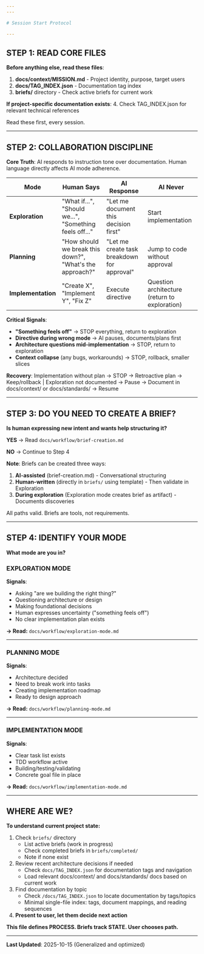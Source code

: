 ```yaml
---
---

# Session Start Protocol

---
```


## STEP 1: READ CORE FILES

**Before anything else, read these files**:
1. **docs/context/MISSION.md** - Project identity, purpose, target users
2. **docs/TAG_INDEX.json** - Documentation tag index
3. **briefs/** directory - Check active briefs for current work

**If project-specific documentation exists**:
4. Check TAG_INDEX.json for relevant technical references

Read these first, every session.

---

## STEP 2: COLLABORATION DISCIPLINE

**Core Truth**: AI responds to instruction tone over documentation. Human language directly affects AI mode adherence.

| Mode | Human Says | AI Response | AI Never |
|------|------------|-------------|----------|
| **Exploration** | "What if...", "Should we...", "Something feels off..." | "Let me document this decision first" | Start implementation |
| **Planning** | "How should we break this down?", "What's the approach?" | "Let me create task breakdown for approval" | Jump to code without approval |
| **Implementation** | "Create X", "Implement Y", "Fix Z" | Execute directive | Question architecture (return to exploration) |

**Critical Signals**:
- **"Something feels off"** → STOP everything, return to exploration
- **Directive during wrong mode** → AI pauses, documents/plans first
- **Architecture questions mid-implementation** → STOP, return to exploration
- **Context collapse** (any bugs, workarounds) → STOP, rollback, smaller slices

**Recovery**: Implementation without plan → STOP → Retroactive plan → Keep/rollback | Exploration not documented → Pause → Document in docs/context/ or docs/standards/ → Resume

---

## STEP 3: DO YOU NEED TO CREATE A BRIEF?

**Is human expressing new intent and wants help structuring it?**

**YES** → Read `docs/workflow/brief-creation.md`

**NO** → Continue to Step 4

**Note**: Briefs can be created three ways:
1. **AI-assisted** (brief-creation.md) - Conversational structuring
2. **Human-written** (directly in `briefs/` using template) - Then validate in Exploration
3. **During exploration** (Exploration mode creates brief as artifact) - Documents discoveries

All paths valid. Briefs are tools, not requirements.

---

## STEP 4: IDENTIFY YOUR MODE

**What mode are you in?**

### EXPLORATION MODE
**Signals**:
- Asking "are we building the right thing?"
- Questioning architecture or design
- Making foundational decisions
- Human expresses uncertainty ("something feels off")
- No clear implementation plan exists

**→ Read:** `docs/workflow/exploration-mode.md`

---

### PLANNING MODE
**Signals**:
- Architecture decided
- Need to break work into tasks
- Creating implementation roadmap
- Ready to design approach

**→ Read:** `docs/workflow/planning-mode.md`

---

### IMPLEMENTATION MODE
**Signals**:
- Clear task list exists
- TDD workflow active
- Building/testing/validating
- Concrete goal file in place

**→ Read:** `docs/workflow/implementation-mode.md`

---

## WHERE ARE WE?

**To understand current project state:**
1. Check `briefs/` directory
   - List active briefs (work in progress)
   - Check completed briefs in `briefs/completed/`
   - Note if none exist
2. Review recent architecture decisions if needed
   - Check `docs/TAG_INDEX.json` for documentation tags and navigation
   - Load relevant docs/context/ and docs/standards/ docs based on current work
3. Find documentation by topic
   - Check `/docs/TAG_INDEX.json` to locate documentation by tags/topics
   - Minimal single-file index: tags, document mappings, and reading sequences
4. **Present to user, let them decide next action**

**This file defines PROCESS. Briefs track STATE. User chooses path.**

---

**Last Updated**: 2025-10-15 (Generalized and optimized)
